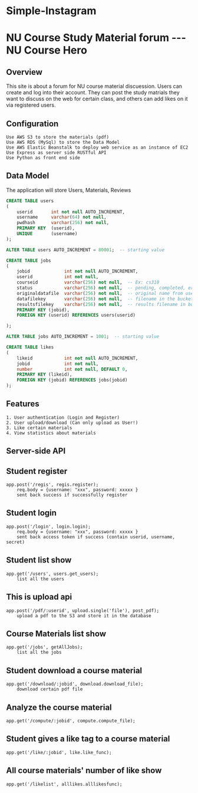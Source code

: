 # Simple-Instagram

<!-- The content below is an example project proposal / requirements document.  -->

# NU Course Study Material forum --- NU Course Hero

## Overview

This site is about a forum for NU course material discuession. Users can create and log into their account. They can post the study matrials they want to discuss on the web for certain class, and others can add likes on it via registered users.


## Configuration
```
Use AWS S3 to store the materials (pdf)
Use AWS RDS (MySql) to store the Data Model
Use AWS Elastic Beanstalk to deploy web service as an instance of EC2
Use Express as server side RUSTful API
Use Python as front end side
```

## Data Model

The application will store Users, Materials, Reviews

```SQL
CREATE TABLE users
(
    userid       int not null AUTO_INCREMENT,
    username     varchar(64) not null,
    pwdhash      varchar(256) not null,
    PRIMARY KEY  (userid),
    UNIQUE       (username)
);

ALTER TABLE users AUTO_INCREMENT = 80001;  -- starting value

CREATE TABLE jobs
(
    jobid             int not null AUTO_INCREMENT,
    userid            int not null,
    courseid          varchar(256) not null,  -- Ex: cs310
    status            varchar(256) not null,  -- pending, completed, error msg
    originaldatafile  varchar(256) not null,  -- original name from user
    datafilekey       varchar(256) not null,  -- filename in the bucket
    resultsfilekey    varchar(256) not null,  -- results filename in bucket
    PRIMARY KEY (jobid),
    FOREIGN KEY (userid) REFERENCES users(userid)

);

ALTER TABLE jobs AUTO_INCREMENT = 1001;  -- starting value

CREATE TABLE likes
(
    likeid            int not null AUTO_INCREMENT,
    jobid             int not null,
    number            int not null, DEFAULT 0,
    PRIMARY KEY (likeid),
    FOREIGN KEY (jobid) REFERENCES jobs(jobid)
);

```

## Features
```
1. User authentication (Login and Register)
2. User upload/download (Can only upload as User!)
3. Like certain materials
4. View statistics about materials
```

## Server-side API

## Student register
```
app.post('/regis', regis.register);  
    req.body = {username: "xxx", password: xxxxx }
    sent back success if successfully register
```
## Student login
```
app.post('/login', login.login);
    req.body = {username: "xxx", password: xxxxx }
    sent back access token if success (contain userid, username, secret)
```
## Student list show
```
app.get('/users', users.get_users);
    list all the users
```
## This is upload api
```
app.post('/pdf/:userid', upload.single('file'), post_pdf);
    upload a pdf to the S3 and store it in the database
```
## Course Materials list show
```
app.get('/jobs', getAllJobs);
    list all the jobs
```
## Student download a course material
```
app.get('/download/:jobid', download.download_file);
    download certain pdf file
```
## Analyze the course material
```
app.get('/compute/:jobid', compute.compute_file);
```
## Student gives a like tag to a course material
```
app.get('/like/:jobid', like.like_func);
```
## All course materials' number of like show
```
app.get('/likelist', alllikes.alllikesfunc);
```
